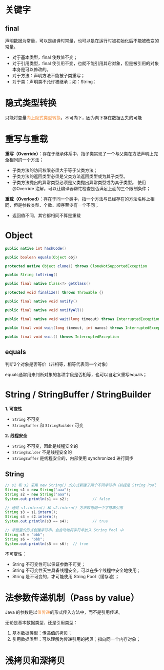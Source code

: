 


# 关键字

## final

声明数据为常量，可以是编译时常量，也可以是在运行时被初始化后不能被改变的常量。

- 对于基本类型，final 使数值不变；
- 对于引用类型，final 使引用不变，也就不能引用其它对象，但是被引用的对象本身是可以修改的。
- 对于方法：声明方法不能被子类重写；
- 对于类：声明类不允许被继承；如：String；


# 隐式类型转换

只能将变量<font color="#f79646">向上隐式类型转换</font>，不可向下，因为向下存在数据丟失的可能

# 重写与重载

**重写（Override）**：存在于继承体系中，指子类实现了一个与父类在方法声明上完全相同的一个方法；
- 子类方法的访问权限必须大于等于父类方法；
- 子类方法的返回类型必须是父类方法返回类型或为其子类型。
- 子类方法抛出的异常类型必须是父类抛出异常类型或为其子类型。
使用 @Override 注解，可以让编译器帮忙检查是否满足上面的三个限制条件；

**重载（Overload）**：存在于同一个类中，指一个方法与已经存在的方法名称上相同，但是参数类型、个数、顺序至少有一个不同；
- 返回值不同，其它都相同不算是重载


# Object

```java
public native int hashCode()

public boolean equals(Object obj)

protected native Object clone() throws CloneNotSupportedException

public String toString()

public final native Class<?> getClass()

protected void finalize() throws Throwable {}

public final native void notify()

public final native void notifyAll()

public final native void wait(long timeout) throws InterruptedException

public final void wait(long timeout, int nanos) throws InterruptedException

public final void wait() throws InterruptedException
```

## equals

判断2个对象是否等价（非相等，相等代表同一个对象）

equals通常用来判断对象的各项字段是否相等，也可以自定义重写equals；





# String / StringBuffer / StringBuilder

**1. 可变性**
- `String` 不可变
- `StringBuffer` 和 `StringBuilder` 可变

**2. 线程安全**
- `String` 不可变，因此是线程安全的
- `StringBuilder` 不是线程安全的
- `StringBuffer` 是线程安全的，内部使用 synchronized 进行同步

## String

```java
// s1 和 s2 采用 new String() 的方式新建了两个不同字符串（前提是 String Pool 中还没有 "abc" 字符串对象）
String s1 = new String("aaa");
String s2 = new String("aaa");
System.out.println(s1 == s2);           // false

// 通过 s1.intern() 和 s2.intern() 方法取得同一个字符串引用
String s3 = s1.intern();
String s4 = s2.intern();
System.out.println(s3 == s4);           // true

// 字面量的形式创建字符串，会自动地将字符串放入 String Pool 中
String s5 = "bbb";
String s6 = "bbb";
System.out.println(s5 == s6);  // true
```

不可变性：
- String 不可变性可以保证参数不可变；
- String 不可变性天生具备线程安全，可以在多个线程中安全地使用；
- String 是不可变的，才可能使用 String Pool（缓存池）；



# 法参数传递机制（Pass by value）

Java 的参数是以<font color="#f79646">值传递</font>的形式传入方法中，而不是引用传递。

无论是基本数据类型、还是引用类型：
1. 基本数据类型：传递值的拷贝；
2. 引用数据类型：可以理解为传递引用的拷贝；指向同一个内存对象；

# 浅拷贝和深拷贝


